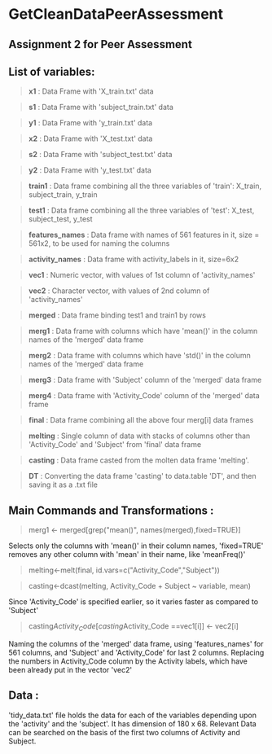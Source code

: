 GetCleanDataPeerAssessment
==========================

Assignment 2 for Peer Assessment
--------------------------------

List of variables:
------------------
> **x1**			   : 
Data Frame with 'X_train.txt' data

> **s1**			   : 
Data Frame with 'subject_train.txt' data

> **y1**			   : 
Data Frame with 'y_train.txt' data

> **x2**			   : 
Data Frame with 'X_test.txt' data

> **s2**			   : 
Data Frame with 'subject_test.txt' data

> **y2**			   : 
Data Frame with 'y_test.txt' data


> **train1** 		   : 
Data frame combining all the three variables of 'train': X_train, subject_train, y_train

> **test1** 		   : 
Data frame combining all the three variables of 'test': X_test, subject_test, y_test

> **features_names** : 
Data frame with names of 561 features in it, size = 561x2, to be used for naming the columns

> **activity_names** : 
Data frame with activity_labels in it, size=6x2

> **vec1**	       : 
Numeric vector, with values of 1st column of 'activity_names'

> **vec2**	       : 
Character vector, with values of 2nd column of 'activity_names'

> **merged** 		   : 
Data frame binding test1 and train1 by rows


> **merg1**		   : 
Data frame with columns which have 'mean()' in the column names of the 'merged' data frame

> **merg2**		   : 
Data frame with columns which have 'std()' in the column names of the 'merged' data frame

> **merg3**		   : 
Data frame with 'Subject' column of the 'merged' data frame

> **merg4**		   : 
Data frame with 'Activity_Code' column of the 'merged' data frame


> **final**		   : 
Data frame combining all the above four merg[i] data frames

> **melting**		   : 
Single column of data with stacks of columns other than 'Activity_Code' and 'Subject' from 'final' data frame

> **casting**		   : 
Data frame casted from the molten data frame 'melting'.

> **DT**	   		   : 
Converting the data frame 'casting' to data.table 'DT', and then saving it as a .txt file



Main Commands and Transformations :
-----------
> merg1 <- merged[grep("mean()", names(merged),fixed=TRUE)]

Selects only the columns with 'mean()' in their column names, 'fixed=TRUE' removes any other column with 'mean' in their name, like 'meanFreq()'


> melting<-melt(final, id.vars=c("Activity_Code","Subject"))

> casting<-dcast(melting, Activity_Code + Subject ~ variable, mean)

Since 'Activity_Code' is specified earlier, so it varies faster as compared to 'Subject'


> casting$Activity_Code[casting$Activity_Code ==vec1[i]] <- vec2[i]

Naming the columns of the 'merged' data frame, using 'features_names' for 561 columns, and 'Subject' and 'Activity_Code' for last 2 columns.
Replacing the numbers in Activity_Code column by the Activity labels, which have been already put in the vector 'vec2'


Data :
------
'tidy_data.txt' file holds the data for each of the variables depending upon the 'activity' and the 'subject'.
It has dimension of 180 x 68. 
Relevant Data can be searched on the basis of the first two columns of Activity and Subject.
